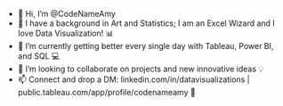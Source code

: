 - 👋 Hi, I’m @CodeNameAmy
- 👀 I have a background in Art and Statistics; I am an Excel Wizard and I love Data Visualization! 📊 
- 🌱 I’m currently getting better every single day with Tableau, Power BI, and SQL 💻
- 💞️ I’m looking to collaborate on projects and new innovative ideas 💡 
- 📫 Connect and drop a DM: linkedin.com/in/datavisualizations | public.tableau.com/app/profile/codenameamy  📩

<!---
CodeNameAmy/CodeNameAmy is a ✨ special ✨ repository because its `README.md` (this file) appears on your GitHub profile.
You can click the Preview link to take a look at your changes.
--->
